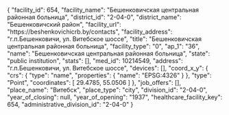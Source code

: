 {
    "facility_id": 654,
    "facility_name": "Бешенковичская центральная районная больница",
    "district_id": "2-04-0",
    "district_name": "Бешенковичский район",
    "facility_url": "https:\/\/beshenkovichicrb.by\/contacts",
    "facility_address": "г.п.Бешенковичи, ул. Витебское шоссе",
    "title": "Бешенковичская центральная районная больница",
    "facility_type": "0",
    "ap_1": "36",
    "name": "Бешенковичская центральная районная больница",
    "state": "public institution",
    "stats": [],
    "med_id": 10214549,
    "address": "г.п.Бешенковичи, ул. Витебское шоссе",
    "devices": [],
    "coord_x_y": {
        "crs": {
            "type": "name",
            "properties": {
                "name": "EPSG:4326"
            }
        },
        "type": "Point",
        "coordinates": [
            29.4785,
            55.0506
        ]
    },
    "job_offers": [],
    "place_name": "Витебск",
    "place_type": "city",
    "division_id": "2-04-0",
    "year_of_closing": null,
    "year_of_opening": "1937",
    "healthcare_facility_key": 654,
    "administrative_division_id": "2-04-0"
}
